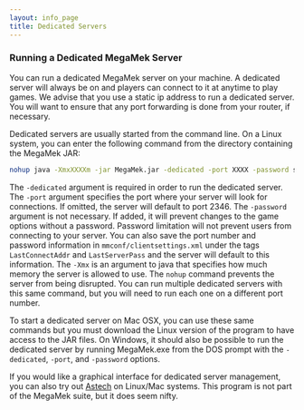 ```yaml
---
layout: info_page
title: Dedicated Servers
---
```


### Running a Dedicated MegaMek Server 

You can run a dedicated MegaMek server on your machine. A dedicated server will always be on and players can connect to it at anytime to play games. We advise that you use a static ip address to run a dedicated server. You will want to ensure that any port forwarding is done from your router, if necessary. 

Dedicated servers are usually started from the command line. On a Linux system, you can enter the following command from the directory containing the MegaMek JAR:

```bash
nohup java -XmxXXXXm -jar MegaMek.jar -dedicated -port XXXX -password somepass &
```


The `-dedicated` argument is required in order to run the dedicated server. The `-port` argument specifies the port where your server will look for connections. If omitted, the server will default to port 2346. The `-password` argument is not necessary. If added, it will prevent changes to the game options without a password. Password limitation will not prevent users from connecting to your server. You can also save the port number and password information in `mmconf/clientsettings.xml` under the tags `LastConnectAddr` and `LastServerPass` and the server will default to this information. The `-Xmx` is an argument to java that specifies how much memory the server is allowed to use.  The `nohup` command prevents the server from being disrupted. You can run multiple dedicated servers with this same command, but you will need to run each one on a different port number. 

To start a dedicated server on Mac OSX, you can use these same commands but you must download the Linux version of the program to have access to the JAR files. On Windows, it should also be possible to run the dedicated server by running MegaMek.exe from the DOS prompt with the `-dedicated`, `-port`, and `-password` options.  

If you would like a graphical interface for dedicated server management, you can also try out [Astech](https://github.com/seem8/astech) on Linux/Mac systems. This program is not part of the MegaMek suite, but it does seem nifty. 
